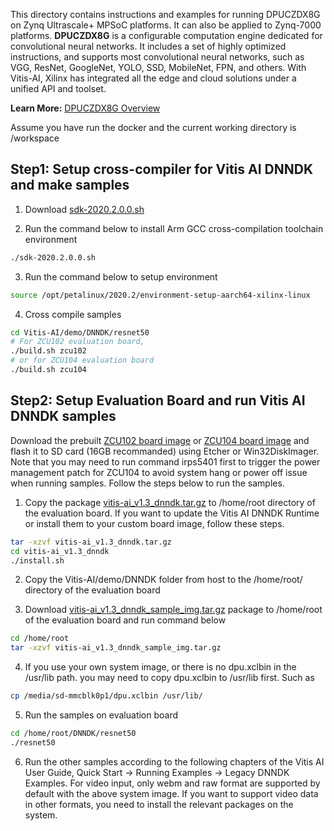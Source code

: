 This directory contains instructions and examples for running DPUCZDX8G on Zynq Ultrascale+ MPSoC platforms. It can also be applied to Zynq-7000 platforms.
**DPUCZDX8G**  is a configurable computation engine dedicated for convolutional neural networks. 
It includes a set of highly optimized instructions, and supports most convolutional neural networks, such as VGG, ResNet, GoogleNet, YOLO, SSD, MobileNet, FPN, and others.
With Vitis-AI, Xilinx has integrated all the edge and cloud solutions under a unified API and toolset.

**Learn More:** [DPUCZDX8G Overview](https://github.com/Xilinx/Vitis-AI/tree/master/dsa/DPU-TRD)  


Assume you have run the docker and the current working directory is /workspace

## Step1: Setup cross-compiler for Vitis AI DNNDK and make samples

1. Download [sdk-2020.2.0.0.sh](https://www.xilinx.com/bin/public/openDownload?filename=sdk-2020.2.0.0.sh)

2. Run the command below to install Arm GCC cross-compilation toolchain environment
```sh
./sdk-2020.2.0.0.sh
```

3. Run the command below to setup environment
```sh
source /opt/petalinux/2020.2/environment-setup-aarch64-xilinx-linux
```

4. Cross compile samples
```sh
cd Vitis-AI/demo/DNNDK/resnet50
# For ZCU102 evaluation board,
./build.sh zcu102
# or for ZCU104 evaluation board
./build.sh zcu104
```

## Step2: Setup Evaluation Board and run Vitis AI DNNDK samples

Download the prebuilt [ZCU102 board image](https://www.xilinx.com/bin/public/openDownload?filename=xilinx-zcu102-dpu-v2020.2-v1.3.0.img.gz) or [ZCU104 board image](https://www.xilinx.com/bin/public/openDownload?filename=xilinx-zcu104-dpu-v2020.2-v1.3.0.img.gz) and flash it to SD card (16GB recommanded) using Etcher or Win32DiskImager. Note that you may need to run command irps5401 first to trigger the power management patch for ZCU104 to avoid system hang or power off issue when running samples. Follow the steps below to run the samples.

1. Copy the package [vitis-ai_v1.3_dnndk.tar.gz](https://www.xilinx.com/bin/public/openDownload?filename=vitis-ai_v1.3_dnndk.tar.gz) to /home/root directory of the evaluation board. If you want to update the Vitis AI DNNDK Runtime or install them to your custom board image, follow these steps.
```sh
tar -xzvf vitis-ai_v1.3_dnndk.tar.gz
cd vitis-ai_v1.3_dnndk
./install.sh
```

2. Copy the Vitis-AI/demo/DNNDK folder from host to the /home/root/ directory of the evaluation board

3. Download [vitis-ai_v1.3_dnndk_sample_img.tar.gz](https://www.xilinx.com/bin/public/openDownload?filename=vitis-ai_v1.3_dnndk_sample_img.tar.gz) package to /home/root of the evaluation board and run command below
```sh
cd /home/root
tar -xzvf vitis-ai_v1.3_dnndk_sample_img.tar.gz
```

4. If you use your own system image, or there is no dpu.xclbin in the /usr/lib path. you may need to copy dpu.xclbin to /usr/lib first. Such as
```sh
cp /media/sd-mmcblk0p1/dpu.xclbin /usr/lib/
```

5. Run the samples on evaluation board
```sh
cd /home/root/DNNDK/resnet50
./resnet50

```
6. Run the other samples according to the following chapters of the Vitis AI User Guide, Quick Start -> Running Examples -> Legacy DNNDK Examples. For video input, only webm and raw format are supported by default with the above system image. If you want to support video data in other formats, you need to install the relevant packages on the system.
